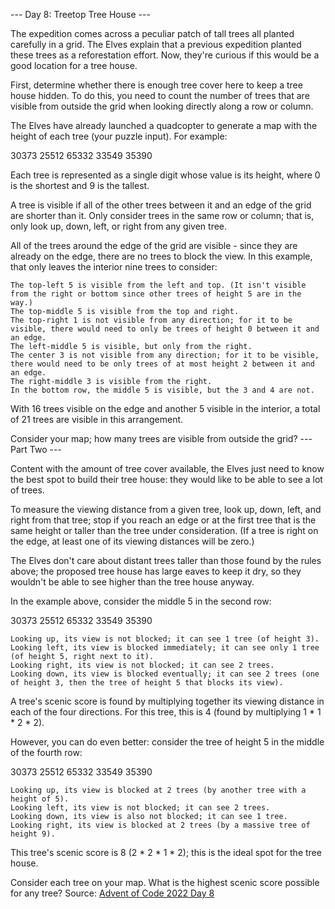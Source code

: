 --- Day 8: Treetop Tree House ---

The expedition comes across a peculiar patch of tall trees all planted carefully in a grid. The Elves explain that a previous expedition planted these trees as a reforestation effort. Now, they're curious if this would be a good location for a tree house.

First, determine whether there is enough tree cover here to keep a tree house hidden. To do this, you need to count the number of trees that are visible from outside the grid when looking directly along a row or column.

The Elves have already launched a quadcopter to generate a map with the height of each tree (your puzzle input). For example:

30373
25512
65332
33549
35390

Each tree is represented as a single digit whose value is its height, where 0 is the shortest and 9 is the tallest.

A tree is visible if all of the other trees between it and an edge of the grid are shorter than it. Only consider trees in the same row or column; that is, only look up, down, left, or right from any given tree.

All of the trees around the edge of the grid are visible - since they are already on the edge, there are no trees to block the view. In this example, that only leaves the interior nine trees to consider:

    The top-left 5 is visible from the left and top. (It isn't visible from the right or bottom since other trees of height 5 are in the way.)
    The top-middle 5 is visible from the top and right.
    The top-right 1 is not visible from any direction; for it to be visible, there would need to only be trees of height 0 between it and an edge.
    The left-middle 5 is visible, but only from the right.
    The center 3 is not visible from any direction; for it to be visible, there would need to be only trees of at most height 2 between it and an edge.
    The right-middle 3 is visible from the right.
    In the bottom row, the middle 5 is visible, but the 3 and 4 are not.

With 16 trees visible on the edge and another 5 visible in the interior, a total of 21 trees are visible in this arrangement.

Consider your map; how many trees are visible from outside the grid?
--- Part Two ---

Content with the amount of tree cover available, the Elves just need to know the best spot to build their tree house: they would like to be able to see a lot of trees.

To measure the viewing distance from a given tree, look up, down, left, and right from that tree; stop if you reach an edge or at the first tree that is the same height or taller than the tree under consideration. (If a tree is right on the edge, at least one of its viewing distances will be zero.)

The Elves don't care about distant trees taller than those found by the rules above; the proposed tree house has large eaves to keep it dry, so they wouldn't be able to see higher than the tree house anyway.

In the example above, consider the middle 5 in the second row:

30373
25512
65332
33549
35390

    Looking up, its view is not blocked; it can see 1 tree (of height 3).
    Looking left, its view is blocked immediately; it can see only 1 tree (of height 5, right next to it).
    Looking right, its view is not blocked; it can see 2 trees.
    Looking down, its view is blocked eventually; it can see 2 trees (one of height 3, then the tree of height 5 that blocks its view).

A tree's scenic score is found by multiplying together its viewing distance in each of the four directions. For this tree, this is 4 (found by multiplying 1 * 1 * 2 * 2).

However, you can do even better: consider the tree of height 5 in the middle of the fourth row:

30373
25512
65332
33549
35390

    Looking up, its view is blocked at 2 trees (by another tree with a height of 5).
    Looking left, its view is not blocked; it can see 2 trees.
    Looking down, its view is also not blocked; it can see 1 tree.
    Looking right, its view is blocked at 2 trees (by a massive tree of height 9).

This tree's scenic score is 8 (2 * 2 * 1 * 2); this is the ideal spot for the tree house.

Consider each tree on your map. What is the highest scenic score possible for any tree?
Source: [Advent of Code 2022 Day 8](https://adventofcode.com/2022/day/8)